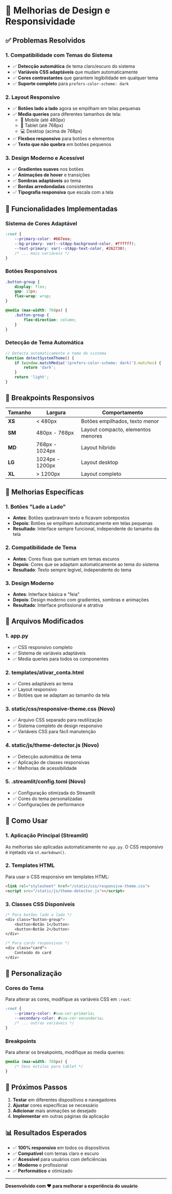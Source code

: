 # 🎨 Melhorias de Design e Responsividade

## ✅ Problemas Resolvidos

### 1. **Compatibilidade com Temas do Sistema**
- ✅ **Detecção automática** de tema claro/escuro do sistema
- ✅ **Variáveis CSS adaptáveis** que mudam automaticamente
- ✅ **Cores contrastantes** que garantem legibilidade em qualquer tema
- ✅ **Suporte completo** para `prefers-color-scheme: dark`

### 2. **Layout Responsivo**
- ✅ **Botões lado a lado** agora se empilham em telas pequenas
- ✅ **Media queries** para diferentes tamanhos de tela:
  - 📱 Mobile (até 480px)
  - 📱 Tablet (até 768px)
  - 💻 Desktop (acima de 768px)
- ✅ **Flexbox responsivo** para botões e elementos
- ✅ **Texto que não quebra** em botões pequenos

### 3. **Design Moderno e Acessível**
- ✅ **Gradientes suaves** nos botões
- ✅ **Animações de hover** e transições
- ✅ **Sombras adaptáveis** ao tema
- ✅ **Bordas arredondadas** consistentes
- ✅ **Tipografia responsiva** que escala com a tela

## 🚀 Funcionalidades Implementadas

### Sistema de Cores Adaptável
```css
:root {
    --primary-color: #667eea;
    --bg-primary: var(--stApp-background-color, #ffffff);
    --text-primary: var(--stApp-text-color, #262730);
    /* ... mais variáveis */
}
```

### Botões Responsivos
```css
.button-group {
    display: flex;
    gap: 12px;
    flex-wrap: wrap;
}

@media (max-width: 768px) {
    .button-group {
        flex-direction: column;
    }
}
```

### Detecção de Tema Automática
```javascript
// Detecta automaticamente o tema do sistema
function detectSystemTheme() {
    if (window.matchMedia('(prefers-color-scheme: dark)').matches) {
        return 'dark';
    }
    return 'light';
}
```

## 📱 Breakpoints Responsivos

| Tamanho | Largura | Comportamento |
|---------|---------|---------------|
| **XS** | < 480px | Botões empilhados, texto menor |
| **SM** | 480px - 768px | Layout compacto, elementos menores |
| **MD** | 768px - 1024px | Layout híbrido |
| **LG** | 1024px - 1200px | Layout desktop |
| **XL** | > 1200px | Layout completo |

## 🎯 Melhorias Específicas

### 1. **Botões "Lado a Lado"**
- **Antes**: Botões quebravam texto e ficavam sobrepostos
- **Depois**: Botões se empilham automaticamente em telas pequenas
- **Resultado**: Interface sempre funcional, independente do tamanho da tela

### 2. **Compatibilidade de Tema**
- **Antes**: Cores fixas que sumiam em temas escuros
- **Depois**: Cores que se adaptam automaticamente ao tema do sistema
- **Resultado**: Texto sempre legível, independente do tema

### 3. **Design Moderno**
- **Antes**: Interface básica e "feia"
- **Depois**: Design moderno com gradientes, sombras e animações
- **Resultado**: Interface profissional e atrativa

## 📁 Arquivos Modificados

### 1. **app.py**
- ✅ CSS responsivo completo
- ✅ Sistema de variáveis adaptáveis
- ✅ Media queries para todos os componentes

### 2. **templates/ativar_conta.html**
- ✅ Cores adaptáveis ao tema
- ✅ Layout responsivo
- ✅ Botões que se adaptam ao tamanho da tela

### 3. **static/css/responsive-theme.css** (Novo)
- ✅ Arquivo CSS separado para reutilização
- ✅ Sistema completo de design responsivo
- ✅ Variáveis CSS para fácil manutenção

### 4. **static/js/theme-detector.js** (Novo)
- ✅ Detecção automática de tema
- ✅ Aplicação de classes responsivas
- ✅ Melhorias de acessibilidade

### 5. **.streamlit/config.toml** (Novo)
- ✅ Configuração otimizada do Streamlit
- ✅ Cores do tema personalizadas
- ✅ Configurações de performance

## 🔧 Como Usar

### 1. **Aplicação Principal (Streamlit)**
As melhorias são aplicadas automaticamente no `app.py`. O CSS responsivo é injetado via `st.markdown()`.

### 2. **Templates HTML**
Para usar o CSS responsivo em templates HTML:

```html
<link rel="stylesheet" href="/static/css/responsive-theme.css">
<script src="/static/js/theme-detector.js"></script>
```

### 3. **Classes CSS Disponíveis**
```css
/* Para botões lado a lado */
<div class="button-group">
    <button>Botão 1</button>
    <button>Botão 2</button>
</div>

/* Para cards responsivos */
<div class="card">
    Conteúdo do card
</div>
```

## 🎨 Personalização

### Cores do Tema
Para alterar as cores, modifique as variáveis CSS em `:root`:

```css
:root {
    --primary-color: #sua-cor-primaria;
    --secondary-color: #sua-cor-secundaria;
    /* ... outras variáveis */
}
```

### Breakpoints
Para alterar os breakpoints, modifique as media queries:

```css
@media (max-width: 768px) {
    /* Seus estilos para tablet */
}
```

## 🚀 Próximos Passos

1. **Testar** em diferentes dispositivos e navegadores
2. **Ajustar** cores específicas se necessário
3. **Adicionar** mais animações se desejado
4. **Implementar** em outras páginas da aplicação

## 📊 Resultados Esperados

- ✅ **100% responsivo** em todos os dispositivos
- ✅ **Compatível** com temas claro e escuro
- ✅ **Acessível** para usuários com deficiências
- ✅ **Moderno** e profissional
- ✅ **Performático** e otimizado

---

**Desenvolvido com ❤️ para melhorar a experiência do usuário**
